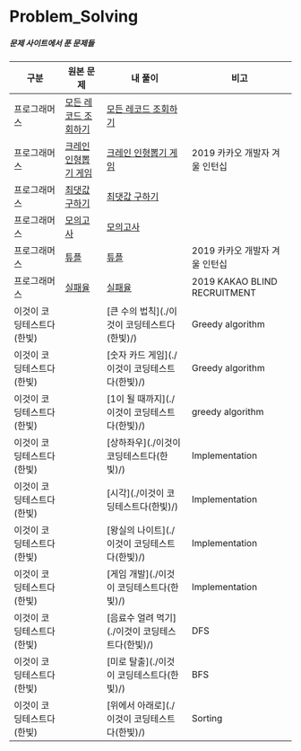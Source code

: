 # Problem_Solving

##### 문제 사이트에서 푼 문제들



| 구분                      | 원본 문제                                                    | 내 풀이                                          | 비고                           |
| ------------------------- | ------------------------------------------------------------ | ------------------------------------------------ | ------------------------------ |
| 프로그래머스              | [모든 레코드 조회하기](https://programmers.co.kr/learn/courses/30/lessons/59034) | [모든 레코드 조회하기](./programmers/)           |                                |
| 프로그래머스              | [크레인 인형뽑기 게임](https://programmers.co.kr/learn/courses/30/lessons/64061) | [크레인 인형뽑기 게임](./programmers/)           | 2019 카카오 개발자 겨울 인턴십 |
| 프로그래머스              | [최댓값 구하기](https://programmers.co.kr/learn/courses/30/lessons/59415) | [최댓값 구하기](./programmers/)                  |                                |
| 프로그래머스              | [모의고사](https://programmers.co.kr/learn/courses/30/lessons/42840) | [모의고사](./programmers/)                       |                                |
| 프로그래머스              | [튜플](https://programmers.co.kr/learn/courses/30/lessons/64065) | [튜플](./programmers/)                           | 2019 카카오 개발자 겨울 인턴십 |
| 프로그래머스              | [실패율](https://programmers.co.kr/learn/courses/30/lessons/42889) | [실패율](./programmers/)                         | 2019 KAKAO BLIND RECRUITMENT   |
| 이것이 코딩테스트다(한빛) |                                                              | [큰 수의 법칙](./이것이 코딩테스트다(한빛)/)     | Greedy algorithm               |
| 이것이 코딩테스트다(한빛) |                                                              | [숫자 카드 게임](./이것이 코딩테스트다(한빛)/)   | Greedy algorithm               |
| 이것이 코딩테스트다(한빛) |                                                              | [1이 될 때까지](./이것이 코딩테스트다(한빛)/)    | greedy algorithm               |
| 이것이 코딩테스트다(한빛) |                                                              | [상하좌우](./이것이 코딩테스트다(한빛)/)         | Implementation                 |
| 이것이 코딩테스트다(한빛) |                                                              | [시각](./이것이 코딩테스트다(한빛)/)             | Implementation                 |
| 이것이 코딩테스트다(한빛) |                                                              | [왕실의 나이트](./이것이 코딩테스트다(한빛)/)    | Implementation                 |
| 이것이 코딩테스트다(한빛) |                                                              | [게임 개발](./이것이 코딩테스트다(한빛)/)        | Implementation                 |
| 이것이 코딩테스트다(한빛) |                                                              | [음료수 얼려 먹기](./이것이 코딩테스트다(한빛)/) | DFS                            |
| 이것이 코딩테스트다(한빛) |                                                              | [미로 탈출](./이것이 코딩테스트다(한빛)/)        | BFS                            |
| 이것이 코딩테스트다(한빛) |                                                              | [위에서 아래로](./이것이 코딩테스트다(한빛)/)    | Sorting                        |

